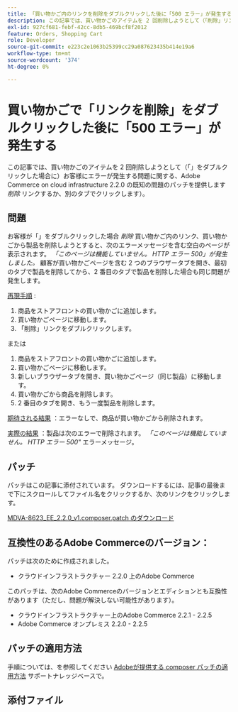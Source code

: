 ```yaml
---
title: 「買い物かご内のリンクを削除をダブルクリックした後に「500 エラー」が発生する」
description: この記事では、買い物かごのアイテムを 2 回削除しようとして（「削除」リンクをダブルクリックするか、別のタブでクリックして）お客様にエラーが発生するAdobe Commerce on cloud infrastructure 2.2.0 の既知の問題に対するパッチを提供します。
exl-id: 927cf681-febf-42cc-8db5-469bcf8f2012
feature: Orders, Shopping Cart
role: Developer
source-git-commit: e223c2e1063b25399cc29a087623435b414e19a6
workflow-type: tm+mt
source-wordcount: '374'
ht-degree: 0%

---
```


# 買い物かごで「リンクを削除」をダブルクリックした後に「500 エラー」が発生する

この記事では、買い物かごのアイテムを 2 回削除しようとして（「」をダブルクリックした場合に）お客様にエラーが発生する問題に関する、Adobe Commerce on cloud infrastructure 2.2.0 の既知の問題のパッチを提供します *削除* リンクするか、別のタブでクリックします）。

## 問題

お客様が「」をダブルクリックした場合 *削除* 買い物かご内のリンク、買い物かごから製品を削除しようとすると、次のエラーメッセージを含む空白のページが表示されます。 *「このページは機能していません。 HTTP エラー 500」が発生しました。* 顧客が買い物かごページを含む 2 つのブラウザータブを開き、最初のタブで製品を削除してから、2 番目のタブで製品を削除した場合も同じ問題が発生します。

<u>再現手順</u> :

1. 商品をストアフロントの買い物かごに追加します。
1. 買い物かごページに移動します。
1. 「削除」リンクをダブルクリックします。

または

1. 商品をストアフロントの買い物かごに追加します。
1. 買い物かごページに移動します。
1. 新しいブラウザータブを開き、買い物かごページ（同じ製品）に移動します。
1. 買い物かごから商品を削除します。
1. 2 番目のタブを開き、もう一度製品を削除します。

<u>期待される結果</u> ：エラーなしで、商品が買い物かごから削除されます。

<u>実際の結果</u> ：製品は次のエラーで削除されます。 *「このページは機能していません。 HTTP エラー 500&quot;* エラーメッセージ。

## パッチ

パッチはこの記事に添付されています。 ダウンロードするには、記事の最後まで下にスクロールしてファイル名をクリックするか、次のリンクをクリックします。

[MDVA-8623\_EE\_2.2.0\_v1.composer.patch のダウンロード](assets/MDVA-8623_EE_2.2.0_v1.composer.patch.zip)

## 互換性のあるAdobe Commerceのバージョン：

パッチは次のために作成されました。

* クラウドインフラストラクチャー 2.2.0 上のAdobe Commerce

このパッチは、次のAdobe Commerceのバージョンとエディションとも互換性があります（ただし、問題が解決しない可能性があります）。

* クラウドインフラストラクチャー上のAdobe Commerce 2.2.1 - 2.2.5
* Adobe Commerce オンプレミス 2.2.0 - 2.2.5

## パッチの適用方法

手順については、を参照してください [Adobeが提供する composer パッチの適用方法](/help/how-to/general/how-to-apply-a-composer-patch-provided-by-magento.md) サポートナレッジベースで。

## 添付ファイル
